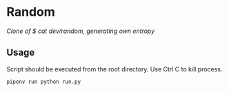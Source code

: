 # Random
*Clone of $ cat dev/random, generating own entropy*

## Usage
Script should be executed from the root directory. Use Ctrl C to kill process.
```
pipenv run python run.py
```